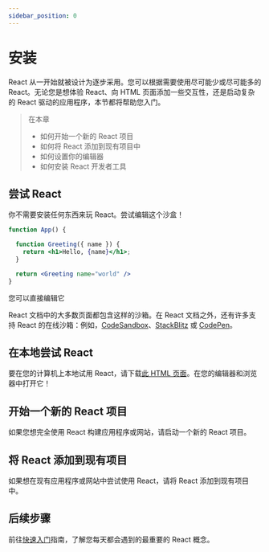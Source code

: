 ```yaml
---
sidebar_position: 0
---
```



# 安装

React 从一开始就被设计为逐步采用。您可以根据需要使用尽可能少或尽可能多的 React。无论您是想体验 React、向 HTML 页面添加一些交互性，还是启动复杂的 React 驱动的应用程序，本节都将帮助您入门。

> 在本章
>
> - 如何开始一个新的 React 项目
> - 如何将 React 添加到现有项目中
> - 如何设置你的编辑器
> - 如何安装 React 开发者工具

## 尝试 React

你不需要安装任何东西来玩 React。尝试编辑这个沙盒！

```jsx live
function App() {

  function Greeting({ name }) {
    return <h1>Hello, {name}</h1>;
  }

  return <Greeting name="world" />
}
```

您可以直接编辑它

React 文档中的大多数页面都包含这样的沙箱。在 React 文档之外，还有许多支持 React 的在线沙箱：例如，[CodeSandbox](https://codesandbox.io/s/new)、[StackBlitz](https://stackblitz.com/edit/react-um1pa9) 或 [CodePen](https://codepen.io/pen?&editors=0010&layout=left&prefill_data_id=3f4569d1-1b11-4bce-bd46-89090eed5ddb)。

## 在本地尝试 React

要在您的计算机上本地试用 React，请下载[此 HTML 页面](https://gist.githubusercontent.com/gaearon/0275b1e1518599bbeafcde4722e79ed1/raw/db72dcbf3384ee1708c4a07d3be79860db04bff0/example.html)。在您的编辑器和浏览器中打开它！

## 开始一个新的 React 项目

如果您想完全使用 React 构建应用程序或网站，请启动一个新的 React 项目。

## 将 React 添加到现有项目

如果想在现有应用程序或网站中尝试使用 React，请将 React 添加到现有项目中。

## 后续步骤

前往[快速入门](/docs/快速开始/)指南，了解您每天都会遇到的最重要的 React 概念。
